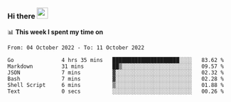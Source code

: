 ### Hi there <a href="https://www.gautamkrishnar.com/"><img src="https://media.giphy.com/media/hvRJCLFzcasrR4ia7z/giphy.gif" width="25px"></a>

📊 **This week I spent my time on**

<!--START_SECTION:waka-->

```text
From: 04 October 2022 - To: 11 October 2022

Go               4 hrs 35 mins   █████████████████████░░░░   83.62 %
Markdown         31 mins         ██▒░░░░░░░░░░░░░░░░░░░░░░   09.57 %
JSON             7 mins          ▓░░░░░░░░░░░░░░░░░░░░░░░░   02.32 %
Bash             7 mins          ▓░░░░░░░░░░░░░░░░░░░░░░░░   02.28 %
Shell Script     6 mins          ▒░░░░░░░░░░░░░░░░░░░░░░░░   01.88 %
Text             0 secs          ░░░░░░░░░░░░░░░░░░░░░░░░░   00.26 %
```

<!--END_SECTION:waka-->
